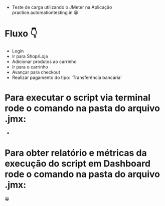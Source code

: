 
- Teste de carga utilizando o JMeter na Aplicação practice.automationtesting.in 😀

# Fluxo 👇
- Login
- Ir para Shop/Loja
- Adicionar produtos ao carrinho
- Ir para o carrinho
- Avançar para checkout
- Realizar pagamento do tipo: 'Transferência bancária'

# Para executar o script via terminal rode o comando na pasta do arquivo .jmx:
- 

# Para obter relatório e métricas da execução do script em Dashboard rode o comando na pasta do arquivo .jmx:

😀
